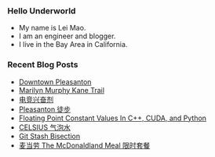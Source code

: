 ### Hello Underworld

- My name is Lei Mao.
- I am an engineer and blogger.
- I live in the Bay Area in California.


### Recent Blog Posts

<!-- BLOG-POST-LIST:START -->
- [Downtown Pleasanton](https://leimao.github.io/photography/Downtown-Pleasanton-2025-08-23/)
- [Marilyn Murphy Kane Trail](https://leimao.github.io/photography/Marilyn-Murphy-Kane-Trail-2025-08-23/)
- [电竞兴奋剂](https://leimao.github.io/essay/%E7%94%B5%E7%AB%9E%E5%85%B4%E5%A5%8B%E5%89%82/)
- [Pleasanton 徒步](https://leimao.github.io/life/Pleasanton-California/)
- [Floating Point Constant Values In C++, CUDA, and Python](https://leimao.github.io/blog/Floating-Point-Constant-Values-CPP-CUDA-Python/)
- [CELSIUS 气泡水](https://leimao.github.io/essay/CELSIUS-%E6%B0%94%E6%B3%A1%E6%B0%B4/)
- [Git Stash Bisection](https://leimao.github.io/blog/Git-Stash-Bisection/)
- [麦当劳 The McDonaldland Meal 限时套餐](https://leimao.github.io/essay/Mcdonalds-The-McDonaldland-Meal/)
<!-- BLOG-POST-LIST:END -->
